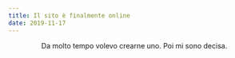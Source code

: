 ```yaml
---
title: Il sito è finalmente online
date: 2019-11-17
---
```

<div align="center">
Da molto tempo volevo crearne uno. Poi mi sono decisa.
</div>
